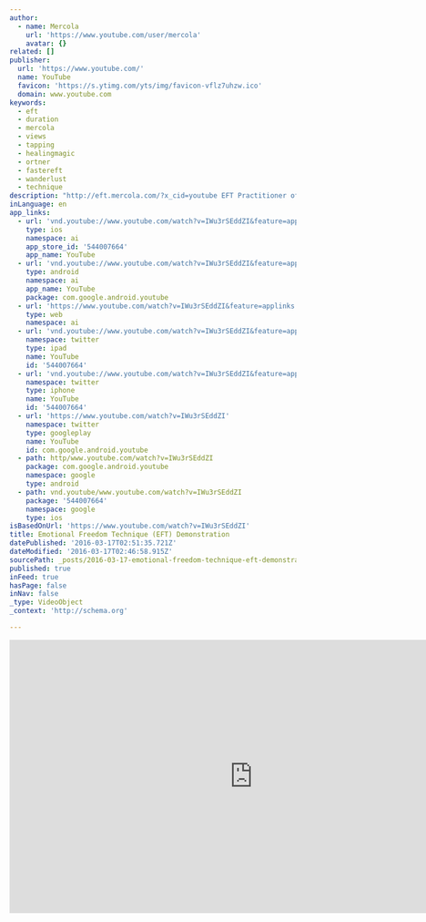 ```yaml
---
author:
  - name: Mercola
    url: 'https://www.youtube.com/user/mercola'
    avatar: {}
related: []
publisher:
  url: 'https://www.youtube.com/'
  name: YouTube
  favicon: 'https://s.ytimg.com/yts/img/favicon-vflz7uhzw.ico'
  domain: www.youtube.com
keywords:
  - eft
  - duration
  - mercola
  - views
  - tapping
  - healingmagic
  - ortner
  - fastereft
  - wanderlust
  - technique
description: "http://eft.mercola.com/?x_cid=youtube EFT Practitioner of Dr. Mercola's Center for Natural Health Julie Schiffman shows a tool which can help in various aspects of life, it's called Emotional Freedom Technique (EFT) Technique also known as Tapping."
inLanguage: en
app_links:
  - url: 'vnd.youtube://www.youtube.com/watch?v=IWu3rSEddZI&feature=applinks'
    type: ios
    namespace: ai
    app_store_id: '544007664'
    app_name: YouTube
  - url: 'vnd.youtube://www.youtube.com/watch?v=IWu3rSEddZI&feature=applinks'
    type: android
    namespace: ai
    app_name: YouTube
    package: com.google.android.youtube
  - url: 'https://www.youtube.com/watch?v=IWu3rSEddZI&feature=applinks'
    type: web
    namespace: ai
  - url: 'vnd.youtube://www.youtube.com/watch?v=IWu3rSEddZI&feature=applinks'
    namespace: twitter
    type: ipad
    name: YouTube
    id: '544007664'
  - url: 'vnd.youtube://www.youtube.com/watch?v=IWu3rSEddZI&feature=applinks'
    namespace: twitter
    type: iphone
    name: YouTube
    id: '544007664'
  - url: 'https://www.youtube.com/watch?v=IWu3rSEddZI'
    namespace: twitter
    type: googleplay
    name: YouTube
    id: com.google.android.youtube
  - path: http/www.youtube.com/watch?v=IWu3rSEddZI
    package: com.google.android.youtube
    namespace: google
    type: android
  - path: vnd.youtube/www.youtube.com/watch?v=IWu3rSEddZI
    package: '544007664'
    namespace: google
    type: ios
isBasedOnUrl: 'https://www.youtube.com/watch?v=IWu3rSEddZI'
title: Emotional Freedom Technique (EFT) Demonstration
datePublished: '2016-03-17T02:51:35.721Z'
dateModified: '2016-03-17T02:46:58.915Z'
sourcePath: _posts/2016-03-17-emotional-freedom-technique-eft-demonstration.md
published: true
inFeed: true
hasPage: false
inNav: false
_type: VideoObject
_context: 'http://schema.org'

---
```

<iframe src="https://cdn.embedly.com/widgets/media.html?src=https%3A%2F%2Fwww.youtube.com%2Fembed%2FIWu3rSEddZI%3Ffeature%3Doembed&amp;url=https%3A%2F%2Fwww.youtube.com%2Fwatch%3Fv%3DIWu3rSEddZI&amp;image=https%3A%2F%2Fi.ytimg.com%2Fvi%2FIWu3rSEddZI%2Fhqdefault.jpg&amp;key=b7d04c9b404c499eba89ee7072e1c4f7&amp;type=text%2Fhtml&amp;schema=youtube" width="854" height="480" scrolling="no" frameborder="0" allowfullscreen="allowfullscreen" style=""></iframe>